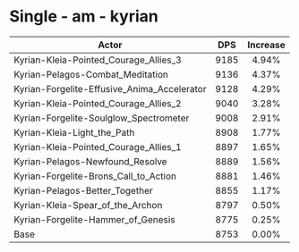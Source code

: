 # Single - am - kyrian
| Actor | DPS | Increase |
|---|:---:|:---:|
|Kyrian-Kleia-Pointed_Courage_Allies_3|9185|4.94%|
|Kyrian-Pelagos-Combat_Meditation|9136|4.37%|
|Kyrian-Forgelite-Effusive_Anima_Accelerator|9128|4.29%|
|Kyrian-Kleia-Pointed_Courage_Allies_2|9040|3.28%|
|Kyrian-Forgelite-Soulglow_Spectrometer|9008|2.91%|
|Kyrian-Kleia-Light_the_Path|8908|1.77%|
|Kyrian-Kleia-Pointed_Courage_Allies_1|8897|1.65%|
|Kyrian-Pelagos-Newfound_Resolve|8889|1.56%|
|Kyrian-Forgelite-Brons_Call_to_Action|8881|1.46%|
|Kyrian-Pelagos-Better_Together|8855|1.17%|
|Kyrian-Kleia-Spear_of_the_Archon|8797|0.50%|
|Kyrian-Forgelite-Hammer_of_Genesis|8775|0.25%|
|Base|8753|0.00%|
